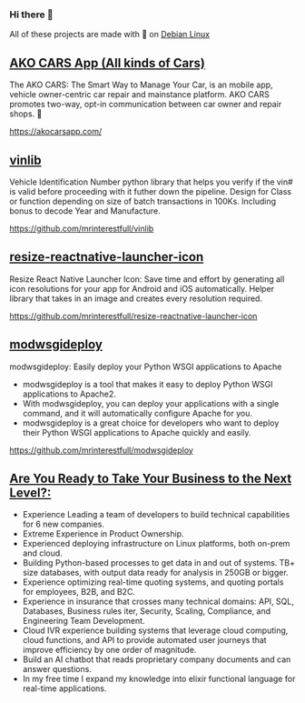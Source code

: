 ### Hi there 👋

<!--
**mrinterestfull/mrinterestfull** is a ✨ _special_ ✨ repository because its `README.md` (this file) appears on your GitHub profile.

Here are some ideas to get you started:

- 🔭 I’m currently working on ...
- 🌱 I’m currently learning ...
- 👯 I’m looking to collaborate on ...
- 🤔 I’m looking for help with ...
- 💬 Ask me about ...
- 📫 How to reach me: ...
- 😄 Pronouns: ...
- ⚡ Fun fact: ...
-->

All of these projects are made with 💙 on [Debian Linux](https://www.debian.org/intro/about)

## [AKO CARS App (All kinds of Cars) ](https://akocarsapp.com/)

The AKO CARS: The Smart Way to Manage Your Car, is an mobile app, vehicle owner-centric car repair and mainstance platform. AKO CARS  promotes two-way, opt-in communication between car owner and repair shops. 🤝

https://akocarsapp.com/

## [vinlib](https://github.com/mrinterestfull/vinlib)

 Vehicle Identification Number python library that helps you verify if the vin# is valid before proceeding with it futher down the pipeline. Design for Class or function depending on size of batch transactions in 100Ks. Including bonus to decode Year and Manufacture. 
 
 https://github.com/mrinterestfull/vinlib


## [resize-reactnative-launcher-icon](https://github.com/mrinterestfull/resize-reactnative-launcher-icon)

Resize React Native Launcher Icon: Save time and effort by generating all icon resolutions for your app for Android and iOS automatically. Helper library that takes in an image and creates every resolution required. 

https://github.com/mrinterestfull/resize-reactnative-launcher-icon

## [modwsgideploy](https://github.com/mrinterestfull/modwsgideploy)

modwsgideploy: Easily deploy your Python WSGI applications to Apache
 * modwsgideploy is a tool that makes it easy to deploy Python WSGI applications to Apache2.
 * With modwsgideploy, you can deploy your applications with a single command, and it will automatically configure Apache for you.
 * modwsgideploy is a great choice for developers who want to deploy their Python WSGI applications to Apache quickly and easily.
    
https://github.com/mrinterestfull/modwsgideploy

## [Are You Ready to Take Your Business to the Next Level?:](https://www.linkedin.com/in/lucas-szybalski/)

* Experience Leading a team of developers to build technical capabilities for 6 new companies.
* Extreme Experience in Product Ownership.
* Experienced deploying infrastructure on Linux platforms, both on-prem and cloud.
* Building Python-based processes to get data in and out of systems. TB+ size databases, with output data ready for analysis in 250GB or bigger.
* Experience optimizing real-time quoting systems, and quoting portals for employees, B2B, and B2C.
* Experience in insurance that crosses many technical domains: API, SQL, Databases, Business rules iter, Security, Scaling, Compliance, and Engineering Team Development.
* Cloud IVR experience building systems that leverage cloud computing, cloud functions, and API to provide automated user journeys that improve efficiency by one order of magnitude.
* Build an AI chatbot that reads proprietary company documents and can answer questions.
* In my free time I expand my knowledge into elixir functional language for real-time applications. 
